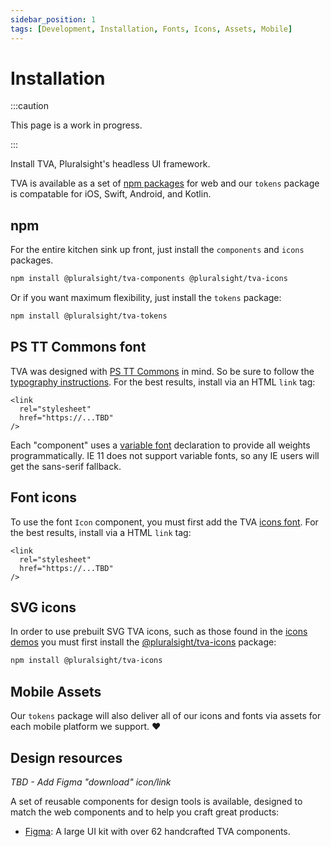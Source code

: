 ```yaml
---
sidebar_position: 1
tags: [Development, Installation, Fonts, Icons, Assets, Mobile]
---
```


# Installation

:::caution

This page is a work in progress.

:::

Install TVA, Pluralsight's headless UI framework.

TVA is available as a set of [npm packages](https://github.com/pluralsight/tva) for web and our `tokens` package is compatable for iOS, Swift, Android, and Kotlin.

## npm

For the entire kitchen sink up front, just install the `components` and `icons` packages.

```bash npm2yarn
npm install @pluralsight/tva-components @pluralsight/tva-icons
```

Or if you want maximum flexibility, just install the `tokens` package:

```bash npm2yarn
npm install @pluralsight/tva-tokens
```

## PS TT Commons font

TVA was designed with [PS TT Commons](https://github.com/pluralsight/tva) in mind. So be sure to follow the [typography instructions](https://github.com/pluralsight/tva). For the best results, install via an HTML `link` tag:

```
<link
  rel="stylesheet"
  href="https://...TBD"
/>
```

Each "component" uses a [variable font](https://developer.mozilla.org/en-US/docs/Web/CSS/CSS_Fonts/Variable_Fonts_Guide) declaration to provide all weights programmatically. IE 11 does not support variable fonts, so any IE users will get the sans-serif fallback.

## Font icons

To use the font `Icon` component, you must first add the TVA [icons font](https://github.com/pluralsight/tva). For the best results, install via a HTML `link` tag:

```
<link
  rel="stylesheet"
  href="https://...TBD"
/>
```

## SVG icons

In order to use prebuilt SVG TVA icons, such as those found in the [icons demos](https://github.com/pluralsight/tva) you must first install the [@pluralsight/tva-icons](https://github.com/pluralsight/tva) package:

```bash npm2yarn
npm install @pluralsight/tva-icons
```

## Mobile Assets

Our `tokens` package will also deliver all of our icons and fonts via assets for each mobile platform we support. ❤️

## Design resources

_TBD - Add Figma "download" icon/link_

A set of reusable components for design tools is available, designed to match the web components and to help you craft great products:

- [Figma](https://github.com/pluralsight/tva): A large UI kit with over 62 handcrafted TVA components.
